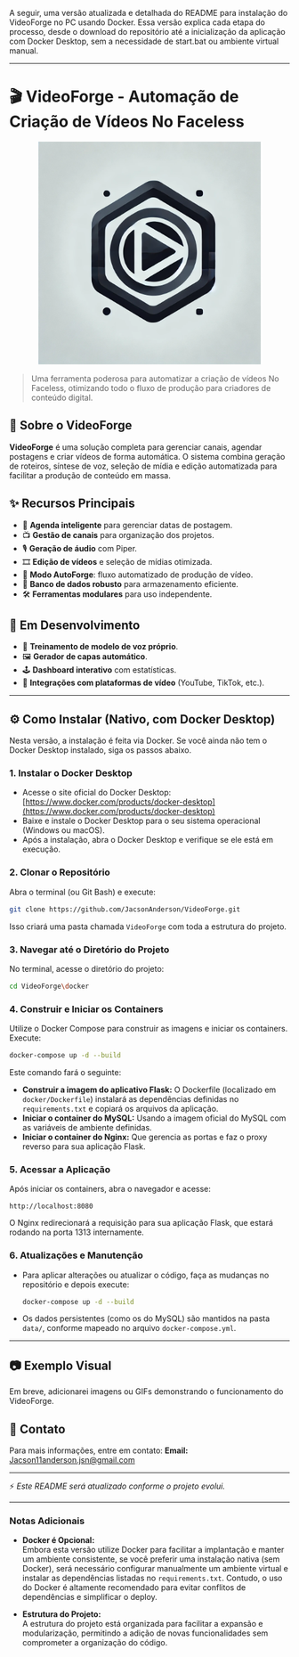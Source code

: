 A seguir, uma versão atualizada e detalhada do README para instalação do VideoForge no PC usando Docker. Essa versão explica cada etapa do processo, desde o download do repositório até a inicialização da aplicação com Docker Desktop, sem a necessidade de start.bat ou ambiente virtual manual.

---

# 🎬 VideoForge - Automação de Criação de Vídeos No Faceless

<p align="center">
  <img src="app/static/assets/logo.png" alt="VideoForge Banner" width="400">
</p>

> Uma ferramenta poderosa para automatizar a criação de vídeos No Faceless, otimizando todo o fluxo de produção para criadores de conteúdo digital.

## 🚀 Sobre o VideoForge

**VideoForge** é uma solução completa para gerenciar canais, agendar postagens e criar vídeos de forma automática. O sistema combina geração de roteiros, síntese de voz, seleção de mídia e edição automatizada para facilitar a produção de conteúdo em massa.

## ✨ Recursos Principais

- 📆 **Agenda inteligente** para gerenciar datas de postagem.
- 📺 **Gestão de canais** para organização dos projetos.
- 🎙️ **Geração de áudio** com Piper.
- 🎞️ **Edição de vídeos** e seleção de mídias otimizada.
- 🤖 **Modo AutoForge**: fluxo automatizado de produção de vídeo.
- 💾 **Banco de dados robusto** para armazenamento eficiente.
- 🛠️ **Ferramentas modulares** para uso independente.

## 🔨 Em Desenvolvimento

- 🔄 **Treinamento de modelo de voz próprio**.
- 🖼️ **Gerador de capas automático**.
- 🕹️ **Dashboard interativo** com estatísticas.
- 📡 **Integrações com plataformas de vídeo** (YouTube, TikTok, etc.).

---

## ⚙️ Como Instalar (Nativo, com Docker Desktop)

Nesta versão, a instalação é feita via Docker. Se você ainda não tem o Docker Desktop instalado, siga os passos abaixo.

### 1. Instalar o Docker Desktop

- Acesse o site oficial do Docker Desktop: [https://www.docker.com/products/docker-desktop](https://www.docker.com/products/docker-desktop)  
- Baixe e instale o Docker Desktop para o seu sistema operacional (Windows ou macOS).  
- Após a instalação, abra o Docker Desktop e verifique se ele está em execução.

### 2. Clonar o Repositório

Abra o terminal (ou Git Bash) e execute:

```sh
git clone https://github.com/JacsonAnderson/VideoForge.git
```

Isso criará uma pasta chamada `VideoForge` com toda a estrutura do projeto.

### 3. Navegar até o Diretório do Projeto

No terminal, acesse o diretório do projeto:

```sh
cd VideoForge\docker
```

### 4. Construir e Iniciar os Containers

Utilize o Docker Compose para construir as imagens e iniciar os containers. Execute:

```sh
docker-compose up -d --build
```

Este comando fará o seguinte:
- **Construir a imagem do aplicativo Flask:** O Dockerfile (localizado em `docker/Dockerfile`) instalará as dependências definidas no `requirements.txt` e copiará os arquivos da aplicação.
- **Iniciar o container do MySQL:** Usando a imagem oficial do MySQL com as variáveis de ambiente definidas.
- **Iniciar o container do Nginx:** Que gerencia as portas e faz o proxy reverso para sua aplicação Flask.

### 5. Acessar a Aplicação

Após iniciar os containers, abra o navegador e acesse:

```
http://localhost:8080
```

O Nginx redirecionará a requisição para sua aplicação Flask, que estará rodando na porta 1313 internamente.

### 6. Atualizações e Manutenção

- Para aplicar alterações ou atualizar o código, faça as mudanças no repositório e depois execute:
  ```sh
  docker-compose up -d --build
  ```
- Os dados persistentes (como os do MySQL) são mantidos na pasta `data/`, conforme mapeado no arquivo `docker-compose.yml`.

---

## 📷 Exemplo Visual

Em breve, adicionarei imagens ou GIFs demonstrando o funcionamento do VideoForge.

## 🔗 Contato

Para mais informações, entre em contato:
**Email:** Jacson11anderson.jsn@gmail.com

---

⚡ *Este README será atualizado conforme o projeto evolui.*

---

### Notas Adicionais

- **Docker é Opcional:**  
  Embora esta versão utilize Docker para facilitar a implantação e manter um ambiente consistente, se você preferir uma instalação nativa (sem Docker), será necessário configurar manualmente um ambiente virtual e instalar as dependências listadas no `requirements.txt`. Contudo, o uso do Docker é altamente recomendado para evitar conflitos de dependências e simplificar o deploy.

- **Estrutura do Projeto:**  
  A estrutura do projeto está organizada para facilitar a expansão e modularização, permitindo a adição de novas funcionalidades sem comprometer a organização do código.

